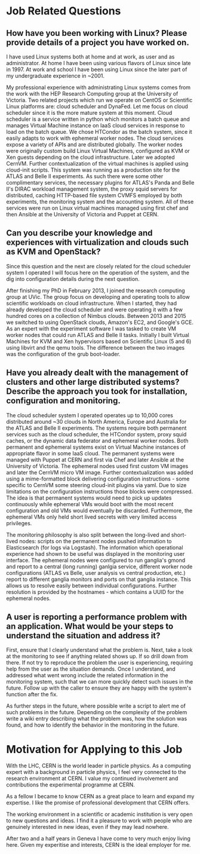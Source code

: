 Job Related Questions
=====================

How have you been working with Linux? Please provide details of a project you have worked on.
---------------------------------------------------------------------------------------------

I have used Linux systems both at home and at work, as user and as administrator. At home I have been using various flavors of Linux since late in 1997\. At work and school I have been using Linux since the later part of my undergraduate experience in ~2001.

My professional experience with administrating Linux systems comes from the work with the HEP Research Computing group at the University of Victoria. Two related projects which run we operate on CentOS or Scientific Linux platforms are: cloud scheduler and DynaFed. Let me focus on cloud scheduler since it is the more mature system at this moment. Cloud scheduler is a service written in python which monitors a batch queue and manages Virtual Machine instance on IaaS cloud services in response to load on the batch queue. We chose HTCondor as the batch system, since it easily adapts to work with ephemeral worker nodes. The cloud services expose a variety of APIs and are distributed globally. The worker nodes were originally custom build Linux Virtual Machines, configured as KVM or Xen guests depending on the cloud infrastructure. Later we adopted CernVM. Further contextualization of the virtual machines is applied using cloud-init scripts. This system was running as a production site for the ATLAS and Belle II experiments. As such there were some other complimentary services, the necessary plugins for ATLAS's Panda and Belle II's DIRAC workload management system, the proxy squid servers for distributed, caching HTTP-based file system CVMFS employed by both experiments, the monitoring system and the accounting system. All of these services were run on Linux virtual machines managed using first chef and then Ansible at the University of Victoria and Puppet at CERN.

Can you describe your knowledge and experiences with virtualization and clouds such as KVM and OpenStack?
---------------------------------------------------------------------------------------------------------

Since this question and the next are closely related for the cloud scheduler system I operated I will focus here on the operation of the system, and the dig into configuration details during the next question. 

After finishing my PhD in February 2013, I joined the research computing group at UVic. The group focus on developing and operating tools to allow scientific workloads on cloud infrastructure. When I started, they had already developed the cloud scheduler and were operating it with a few hundred cores on a collection of Nimbus clouds. Between 2013 and 2015 we switched to using OpenStack clouds, Amazon's EC2, and Google's GCE. As an expert with the experiment software I was tasked to create VM worker nodes that could run ATLAS and Belle II tasks. Initially I built Virtual Machines for KVM and Xen hypervisors based on Scientific Linux (5 and 6) using libvirt and the qemu tools. The difference between the two images was the configuration of the grub boot-loader.

Have you already dealt with the management of clusters and other large distributed systems? Describe the approach you took for installation, configuration and monitoring.
--------------------------------------------------------------------------------------------------------------------------------------------------------------------------

The cloud scheduler system I operated operates up to 10,000 cores distributed around ~30 clouds in North America, Europe and Australia for the ATLAS and Belle II experiments. The systems require both permanent services such as the cloud scheduler, the HTCondor system, proxy squid caches, or the dynamic data federator and ephemeral worker nodes. Both permanent and ephemeral systems exist on Virtual Machine instances of appropriate flavor in some IaaS cloud. The permanent systems were managed with Puppet at CERN and first via Chef and later Ansible at the University of Victoria. The ephemeral nodes used first custom VM images and later the CernVM micro VM image. Further contextualization was added using a mime-formatted block delivering configuration instructions - some specific to CernVM some steering cloud-init plugins via yaml. Due to size limitations on the configuration instructions those blocks were compressed. The idea is that permanent systems would need to pick up updates continuously while ephemeral VMs would boot with the most recent configuration and old VMs would eventually be discarded. Furthermore, the ephemeral VMs only held short lived secrets with very limited access privileges. 

The monitoring philosophy is also split between the long-lived and short-lived nodes: scripts on the permanent nodes pushed information to Elasticsearch (for logs via Logstash). The information which operational experience had shown to be useful was displayed in the monitoring user interface. The ephemeral nodes were configured to run ganglia's gmond and report to a central (long running) ganlgia service, different worker node configurations (ATLAS vs Belle, user analysis vs central production, etc.) report to different ganglia monitors and ports on that ganglia instance. This allows us to resolve easily between individual configurations. Further resolution is provided by the hostnames - which contains a UUID for the ephemeral nodes.

A user is reporting a performance problem with an application. What would be your steps to understand the situation and address it?
-----------------------------------------------------------------------------------------------------------------------------------

First, ensure that I clearly understand what the problem is. Next, take a look at the monitoring to see if anything related shows up. If so drill down from there. If not try to reproduce the problem the user is experiencing, requiring help from the user as the situation demands. Once I understand, and addressed what went wrong include the related information in the monitoring system, such that we can more quickly detect such issues in the future. Follow up with the caller to ensure they are happy with the system's function after the fix.

As further steps in the future, where possible write a script to alert me of such problems in the future. Depending on the complexity of the problem write a wiki entry describing what the problem was, how the solution was found, and how to identify the behavior in the monitoring in the future.

Motivation for Applying to this Job
===================================

With the LHC, CERN is the world leader in particle physics. As a computing expert with a background in particle physics, I feel very connected to the research environment at CERN. I value my continued involvement and contributions the experimental programme at CERN.

As a fellow I became to know CERN as a great place to learn and expand my expertise. I like the promise of professional development that CERN offers.

The working environment in a scientific or academic institution is very open to new questions and ideas. I find it a pleasure to work with people who are genuinely interested in new ideas, even if they may lead nowhere.

After two and a half years in Geneva I have come to very much enjoy living here. Given my experitise and interests, CERN is the ideal employer for me.